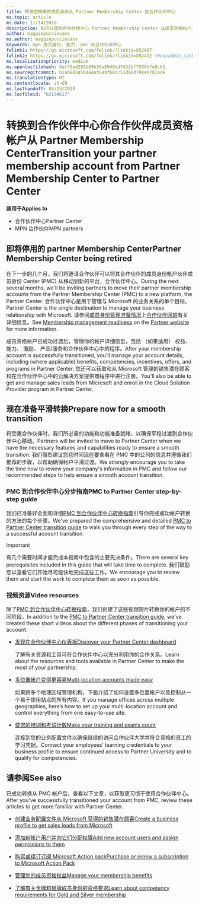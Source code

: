 ```yaml
---
title: 转换您网络的成员身份从 Partner Membership Center 到合作伙伴中心
ms.topic: article
ms.date: 11/14/2018
description: 如何过渡到合作伙伴中心 Partner Membership Center 从成员资格帐户。
author: maggiepuccievans
ms.author: maggiepuccievans
keywords: mpn 成员身份, 能力, pmc 到合作伙伴中心
fwlink1: https://go.microsoft.com/fwlink/?linkid=852407
fwlink2: https://go.microsoft.com/fwlink/?linkid=852412 (#nonadmin_tasks)
ms.localizationpriority: medium
ms.openlocfilehash: 9af70ed292b89b36e8940ed7d32bf7508b7e8cb1
ms.sourcegitcommit: b1ab80345b4e4af649fb8cc51d96d798e0791ade
ms.translationtype: HT
ms.contentlocale: zh-CN
ms.lasthandoff: 04/23/2019
ms.locfileid: "62134617"
---
```

# <a name="transition-your-partner-membership-account-from-partner-membership-center-to-partner-center"></a><span data-ttu-id="d1875-104">转换到合作伙伴中心你合作伙伴成员资格帐户从 Partner Membership Center</span><span class="sxs-lookup"><span data-stu-id="d1875-104">Transition your partner membership account from Partner Membership Center to Partner Center</span></span>

<span data-ttu-id="d1875-105">**适用于**</span><span class="sxs-lookup"><span data-stu-id="d1875-105">**Applies to**</span></span>

- <span data-ttu-id="d1875-106">合作伙伴中心</span><span class="sxs-lookup"><span data-stu-id="d1875-106">Partner Center</span></span>
- <span data-ttu-id="d1875-107">MPN 合作伙伴</span><span class="sxs-lookup"><span data-stu-id="d1875-107">MPN partners</span></span>

## <a name="partner-membership-center-being-retired"></a><span data-ttu-id="d1875-108">即将停用的 partner Membership Center</span><span class="sxs-lookup"><span data-stu-id="d1875-108">Partner Membership Center being retired</span></span>

<span data-ttu-id="d1875-109">在下一步的几个月，我们将邀请合作伙伴可以将其合作伙伴的成员身份帐户伙伴成员身份 Center (PMC) 从移动到新的平台，合作伙伴中心。</span><span class="sxs-lookup"><span data-stu-id="d1875-109">During the next several months, we'll be inviting partners to move their partner membership accounts from the Partner Membership Center (PMC) to a new platform, the Partner Center.</span></span> <span data-ttu-id="d1875-110">合作伙伴中心是用于管理与 Microsoft 的业务关系的单个目标。</span><span class="sxs-lookup"><span data-stu-id="d1875-110">Partner Center is the single destination to manage your business relationship with Microsoft.</span></span> <span data-ttu-id="d1875-111">请参阅[成员身份管理准备情况](https://partner.microsoft.com/support/partner-center-help)上[合作伙伴网站](https://partner.microsoft.com/commercial)有关详细信息。</span><span class="sxs-lookup"><span data-stu-id="d1875-111">See [Membership management readiness](https://partner.microsoft.com/support/partner-center-help) on the [Partner website](https://partner.microsoft.com/commercial) for more information.</span></span>

<span data-ttu-id="d1875-112">成员资格帐户已成功过渡后，管理你的帐户详细信息，包括 （如果适用） 权益、 能力、 激励、 产品/服务和合作伙伴中心中的程序。</span><span class="sxs-lookup"><span data-stu-id="d1875-112">After your membership account is successfully transitioned, you'll manage your account details, including (where applicable) benefits, competencies, incentives, offers, and programs in Partner Center.</span></span> <span data-ttu-id="d1875-113">您还可以获取和从 Microsoft 管理的销售潜在顾客和在合作伙伴中心中的云解决方案提供商程序中进行注册。</span><span class="sxs-lookup"><span data-stu-id="d1875-113">You'll also be able to get and manage sales leads from Microsoft and enroll in the Cloud Solution Provider program in Partner Center.</span></span>

## <a name="prepare-now-for-a-smooth-transition"></a><span data-ttu-id="d1875-114">现在准备平滑转换</span><span class="sxs-lookup"><span data-stu-id="d1875-114">Prepare now for a smooth transition</span></span>

<span data-ttu-id="d1875-115">将受邀合作伙伴时，我们所必需的功能和功能准备就绪，以确保平稳过渡到合作伙伴中心移动。</span><span class="sxs-lookup"><span data-stu-id="d1875-115">Partners will be invited to move to Partner Center when we have the necessary features and capabilities ready to ensure a smooth transition.</span></span> <span data-ttu-id="d1875-116">我们强烈建议您花时间现在要查看在 PMC 中的公司的信息并遵循我们推荐的步骤，以帮助确保帐户平滑过渡。</span><span class="sxs-lookup"><span data-stu-id="d1875-116">We strongly encourage you to take the time now to review your company's information in PMC and follow our recommended steps to help ensure a smooth account transition.</span></span>

### <a name="pmc-to-partner-center-step-by-step-guide"></a><span data-ttu-id="d1875-117">PMC 到合作伙伴中心分步指南</span><span class="sxs-lookup"><span data-stu-id="d1875-117">PMC to Partner Center step-by-step guide</span></span>

<span data-ttu-id="d1875-118">我们已准备好全面和详细[PMC 到合作伙伴中心转换指南](https://assetsprod.microsoft.com/mpn/en-us/membership-account-set-up-guide.pdf)引导你完成成功帐户转换的方法的每个步骤。</span><span class="sxs-lookup"><span data-stu-id="d1875-118">We've prepared the comprehensive and detailed [PMC to Partner Center transition guide](https://assetsprod.microsoft.com/mpn/en-us/membership-account-set-up-guide.pdf) to walk you through every step of the way to a successful account transition.</span></span>

>[!IMPORTANT]
><span data-ttu-id="d1875-119">有几个需要时间才能完成本指南中包含的主要先决条件。</span><span class="sxs-lookup"><span data-stu-id="d1875-119">There are several key prerequisites included in this guide that will take time to complete.</span></span> <span data-ttu-id="d1875-120">我们鼓励您以查看它们开始尽可能快地完成这些工作。</span><span class="sxs-lookup"><span data-stu-id="d1875-120">We encourage you to review them and start the work to complete them as soon as possible.</span></span>

### <a name="video-resources"></a><span data-ttu-id="d1875-121">视频资源</span><span class="sxs-lookup"><span data-stu-id="d1875-121">Video resources</span></span>

<span data-ttu-id="d1875-122">除了[PMC 到合作伙伴中心转换指南](https://assetsprod.microsoft.com/mpn/en-us/membership-account-set-up-guide.pdf)，我们创建了这些视频短片转换你的帐户的不同阶段。</span><span class="sxs-lookup"><span data-stu-id="d1875-122">In addition to the [PMC to Partner Center transition guide](https://assetsprod.microsoft.com/mpn/en-us/membership-account-set-up-guide.pdf), we've created these short videos about the different phases of transitioning your account.</span></span> 

- [<span data-ttu-id="d1875-123">发现在合作伙伴中心仪表板</span><span class="sxs-lookup"><span data-stu-id="d1875-123">Discover your Partner Center dashboard</span></span>](https://partner.microsoft.com/support/partner-center-help)
 
  <span data-ttu-id="d1875-124">了解有关资源和工具可在合作伙伴中心以充分利用你的合作关系。</span><span class="sxs-lookup"><span data-stu-id="d1875-124">Learn about the resources and tools available in Partner Center to make the most of your partnership.</span></span>

- [<span data-ttu-id="d1875-125">多位置帐户变得更容易</span><span class="sxs-lookup"><span data-stu-id="d1875-125">Multi-location accounts made easy</span></span>](https://partner.microsoft.com/support/partner-center-help)
 
  <span data-ttu-id="d1875-126">如果跨多个地理区域管理机构，下面介绍了如何设置多位置帐户以及控制从一个易于使用站点的所有内容。</span><span class="sxs-lookup"><span data-stu-id="d1875-126">If you manage offices across multiple geographies, here’s how to set up your multi-location account and control everything from one easy-to-use site.</span></span>

- [<span data-ttu-id="d1875-127">使您的培训和考试计数</span><span class="sxs-lookup"><span data-stu-id="d1875-127">Make your training and exams count</span></span>](https://partner.microsoft.com/support/partner-center-help)

  <span data-ttu-id="d1875-128">连接到您的业务配置文件以确保继续的访问合作伙伴大学并符合资格的员工的学习凭据。</span><span class="sxs-lookup"><span data-stu-id="d1875-128">Connect your employees' learning credentials to your business profile to ensure continued access to Partner University and to qualify for competencies.</span></span>

## <a name="see-also"></a><span data-ttu-id="d1875-129">请参阅</span><span class="sxs-lookup"><span data-stu-id="d1875-129">See also</span></span>

<span data-ttu-id="d1875-130">已成功转换从 PMC 帐户后，查看以下文章，以获取更习惯于使用合作伙伴中心。</span><span class="sxs-lookup"><span data-stu-id="d1875-130">After you've successfully transitioned your account from PMC, review these articles to get more familiar with Partner Center.</span></span>

-   [<span data-ttu-id="d1875-131">创建业务配置文件从 Microsoft 获得的销售潜在顾客</span><span class="sxs-lookup"><span data-stu-id="d1875-131">Create a business profile to get sales leads from Microsoft</span></span>](create-a-marketing-profile.md)

-   [<span data-ttu-id="d1875-132">添加新帐户用户并向它们分配权限</span><span class="sxs-lookup"><span data-stu-id="d1875-132">Add new account users and assign permissions to them</span></span>](create-user-accounts-and-set-permissions.md)

-   [<span data-ttu-id="d1875-133">购买或续订订阅 Microsoft Action pack</span><span class="sxs-lookup"><span data-stu-id="d1875-133">Purchase or renew a subscription to Microsoft Action Pack</span></span>](mpn-get-action-pack.md)

-   [<span data-ttu-id="d1875-134">管理您的成员资格权益</span><span class="sxs-lookup"><span data-stu-id="d1875-134">Manage your membership benefits</span></span>](manage-your-partner-network-benefits.md)

-   [<span data-ttu-id="d1875-135">了解有关金牌和银牌成员身份的资格要求</span><span class="sxs-lookup"><span data-stu-id="d1875-135">Learn about competency requirements for Gold and Silver membership</span></span>](https://partner.microsoft.com/membership/competencies)





